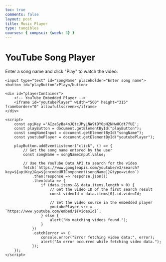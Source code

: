 ```yaml
---
toc: true
comments: false
layout: post
title: Music Player 
type: tangibles
courses: { compsci: {week: 3} }
---
```


<html lang="en">
<head>
    <meta charset="UTF-8">
    <meta name="viewport" content="width=device-width, initial-scale=1.0">
    <title>YouTube Song Player</title>
</head>
<body>
    <h1>YouTube Song Player</h1>
    <p>Enter a song name and click "Play" to watch the video:</p>

    <input type="text" id="songName" placeholder="Enter song name">
    <button id="playButton">Play</button>

    <div id="playerContainer">
        <!-- YouTube Embedded Player -->
        <iframe id="youtubePlayer" width="560" height="315" frameborder="0" allowfullscreen></iframe>
    </div>

    <script>
        const apiKey ='AIzaSyBa4nJQtcJMyLNW9tDY0pH2NHwHCdt7fUE'; 
        const playButton = document.getElementById("playButton");
        const songNameInput = document.getElementById("songName");
        const youtubePlayer = document.getElementById("youtubePlayer");

        playButton.addEventListener("click", () => {
            // Get the song name entered by the user
            const songName = songNameInput.value;

            // Use the YouTube Data API to search for the video
            fetch(`https://www.googleapis.com/youtube/v3/search?key=${apiKey}&q=${encodeURIComponent(songName)}&type=video`)
                .then(response => response.json())
                .then(data => {
                    if (data.items && data.items.length > 0) {
                        // Get the video ID of the first search result
                        const videoId = data.items[0].id.videoId;

                        // Set the video source in the embedded player
                        youtubePlayer.src = `https://www.youtube.com/embed/${videoId}`;
                    } else {
                        alert("No matching videos found.");
                    }
                })
                .catch(error => {
                    console.error("Error fetching video data:", error);
                    alert("An error occurred while fetching video data.");
                });
        });
    </script>
</body>
</html>
